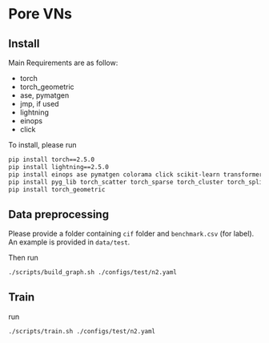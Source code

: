 # Pore VNs

## Install

Main Requirements are as follow:

- torch
- torch_geometric
- ase, pymatgen
- jmp, if used
- lightning
- einops
- click

To install, please run

```sh
pip install torch==2.5.0
pip install lightning==2.5.0
pip install einops ase pymatgen colorama click scikit-learn transformers==4.49.0 python-box tensorboard tensorboardX
pip install pyg_lib torch_scatter torch_sparse torch_cluster torch_spline_conv -f https://data.pyg.org/whl/torch-2.5.0+cu121.html
pip install torch_geometric
```

## Data preprocessing

Please provide a folder containing `cif` folder and `benchmark.csv` (for label). An example is provided in `data/test`.

Then run

```sh
./scripts/build_graph.sh ./configs/test/n2.yaml
```

## Train

run

```sh
./scripts/train.sh ./configs/test/n2.yaml
```
